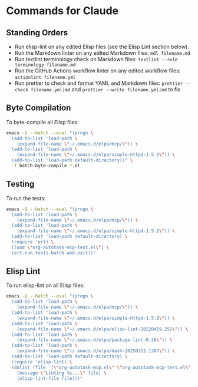 # Commands for Claude

## Standing Orders

- Run elisp-lint on any edited Elisp files (see the Elisp Lint section below).
- Run the Markdown linter on any edited Markdown files: `mdl filename.md`
- Run textlint terminology check on Markdown files:
  `textlint --rule terminology filename.md`
- Run the GitHub Actions workflow linter on any edited workflow files:
  `actionlint filename.yml`
- Run prettier to check and format YAML and Markdown files:
  `prettier --check filename.yml|md` and `prettier --write filename.yml|md` to fix

## Byte Compilation

To byte-compile all Elisp files:

```bash
emacs -Q --batch --eval "(progn \
  (add-to-list 'load-path \
    (expand-file-name \"~/.emacs.d/elpa/mcp/\")) \
  (add-to-list 'load-path \
    (expand-file-name \"~/.emacs.d/elpa/simple-httpd-1.5.1\")) \
  (add-to-list 'load-path default-directory))" \
  -f batch-byte-compile *.el
```

## Testing

To run the tests:

```bash
emacs -Q --batch --eval "(progn \
  (add-to-list 'load-path \
    (expand-file-name \"~/.emacs.d/elpa/mcp/\")) \
  (add-to-list 'load-path \
    (expand-file-name \"~/.emacs.d/elpa/simple-httpd-1.5.1\")) \
  (add-to-list 'load-path default-directory) \
  (require 'ert) \
  (load \"org-autotask-mcp-test.el\") \
  (ert-run-tests-batch-and-exit))"
```

## Elisp Lint

To run elisp-lint on all Elisp files:

```bash
emacs -Q --batch --eval "(progn \
  (add-to-list 'load-path \
    (expand-file-name \"~/.emacs.d/elpa/mcp/\")) \
  (add-to-list 'load-path \
    (expand-file-name \"~/.emacs.d/elpa/simple-httpd-1.5.1\")) \
  (add-to-list 'load-path \
    (expand-file-name \"~/.emacs.d/elpa/elisp-lint-20220419.252\")) \
  (add-to-list 'load-path \
    (expand-file-name \"~/.emacs.d/elpa/package-lint-0.26\")) \
  (add-to-list 'load-path \
    (expand-file-name \"~/.emacs.d/elpa/dash-20250312.1307\")) \
  (add-to-list 'load-path default-directory) \
  (require 'elisp-lint) \
  (dolist (file '(\"org-autotask-mcp.el\" \"org-autotask-mcp-test.el\")) \
    (message \"Linting %s...\" file) \
    (elisp-lint-file file)))"
```
